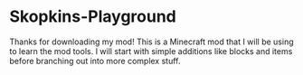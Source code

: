 # Skopkins-Playground
Thanks for downloading my mod!
This is a Minecraft mod that I will be using to learn the mod tools. 
I will start with simple additions like blocks and items before branching out into more complex stuff.

